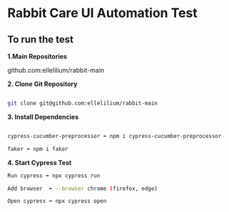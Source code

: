 # Rabbit Care UI Automation Test

## To run the test

**1.Main Repositories**

github.com:ellelilium/rabbit-main


**2. Clone Git Repository**
```bash

git clone git@github.com:ellelilium/rabbit-main

```


**3. Install Dependencies**
```bash

cypress-cucumber-preprocessor ➡ npm i cypress-cucumber-preprocessor

faker ➡ npm i faker


```


**4. Start Cypress Test**
```bash
Run cypress ➡ npx cypress run

Add browser  ➡ --browser chrome (firefox, edge)

Open cypress ➡ npx cypress open
